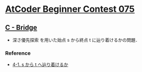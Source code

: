 # [AtCoder Beginner Contest 075](https://atcoder.jp/contests/abc075)

## [C - Bridge](https://atcoder.jp/contests/abc075/tasks/abc075_c)
- 深さ優先探索 を用いた始点 s から終点 t に辿り着けるかの問題．

### Reference
- [4-1. s から t へ辿り着けるか](https://qiita.com/drken/items/a803d4fc4a727e02f7ba#4-1-s-%E3%81%8B%E3%82%89-t-%E3%81%B8%E8%BE%BF%E3%82%8A%E7%9D%80%E3%81%91%E3%82%8B%E3%81%8B)
